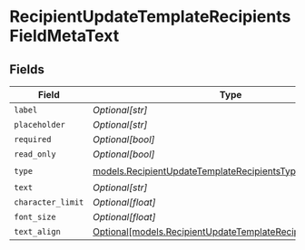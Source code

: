 # RecipientUpdateTemplateRecipientsFieldMetaText


## Fields

| Field                                                                                                                    | Type                                                                                                                     | Required                                                                                                                 | Description                                                                                                              |
| ------------------------------------------------------------------------------------------------------------------------ | ------------------------------------------------------------------------------------------------------------------------ | ------------------------------------------------------------------------------------------------------------------------ | ------------------------------------------------------------------------------------------------------------------------ |
| `label`                                                                                                                  | *Optional[str]*                                                                                                          | :heavy_minus_sign:                                                                                                       | N/A                                                                                                                      |
| `placeholder`                                                                                                            | *Optional[str]*                                                                                                          | :heavy_minus_sign:                                                                                                       | N/A                                                                                                                      |
| `required`                                                                                                               | *Optional[bool]*                                                                                                         | :heavy_minus_sign:                                                                                                       | N/A                                                                                                                      |
| `read_only`                                                                                                              | *Optional[bool]*                                                                                                         | :heavy_minus_sign:                                                                                                       | N/A                                                                                                                      |
| `type`                                                                                                                   | [models.RecipientUpdateTemplateRecipientsTypeText](../models/recipientupdatetemplaterecipientstypetext.md)               | :heavy_check_mark:                                                                                                       | N/A                                                                                                                      |
| `text`                                                                                                                   | *Optional[str]*                                                                                                          | :heavy_minus_sign:                                                                                                       | N/A                                                                                                                      |
| `character_limit`                                                                                                        | *Optional[float]*                                                                                                        | :heavy_minus_sign:                                                                                                       | N/A                                                                                                                      |
| `font_size`                                                                                                              | *Optional[float]*                                                                                                        | :heavy_minus_sign:                                                                                                       | N/A                                                                                                                      |
| `text_align`                                                                                                             | [Optional[models.RecipientUpdateTemplateRecipientsTextAlign5]](../models/recipientupdatetemplaterecipientstextalign5.md) | :heavy_minus_sign:                                                                                                       | N/A                                                                                                                      |